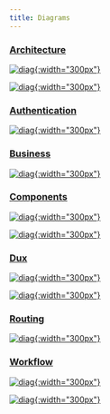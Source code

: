 ```yaml
---
title: Diagrams
---
```


### [Architecture](Architecture) ###

[![diag](design/design.007.png){:width="300px"}](Architecture#overview)

[![diag](design/design.008.png){:width="300px"}](Architecture#dux)

### [Authentication](Authentication) ###

[![diag](design/design.003.png){:width="300px"}](Authentication)

### [Business](Business) ###

[![diag](design/design.013.png){:width="300px"}](Business#consolidation)

### [Components](Components)

[![diag](design/design.010.png){:width="300px"}](Components#errorboundary)

[![diag](design/design.009.png){:width="300px"}](Components#relselect)

### [Dux](Dux)

[![diag](design/design.002.png){:width="300px"}](Dux#filters)

[![diag](design/design.005.png){:width="300px"}](Dux#notes)

### [Routing](Routing)

[![diag](design/design.006.png){:width="300px"}](Routing#routing)

### [Workflow](Workflow)

[![diag](design/design.011.png){:width="300px"}](Workflow#description)

[![diag](design/design.012.png){:width="300px"}](Workflow#wiring)
